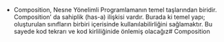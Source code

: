 * Composition, Nesne Yönelimli Programlamanın temel taşlarından biridir. Composition’ da sahiplik (has-a) ilişkisi vardır. Burada ki temel yapı; oluşturulan sınıfların birbiri içerisinde kullanılabilirliğini sağlamaktır. Bu sayede kod tekrarı ve kod kirliliğinide önlemiş olacağız#   C o m p o s i t i o n  
 